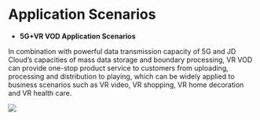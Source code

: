 # Application Scenarios

-   **5G+VR VOD Application Scenarios**

In combination with powerful data transmission capacity of 5G and JD Cloud’s capacities of mass data storage and boundary processing, VR VOD can provide one-stop product service to customers from uploading, processing and distribution to playing, which can be widely applied to business scenarios such as VR video, VR shopping, VR home decoration and VR health care.

![](https://github.com/jdcloudcom/cn/blob/cn-VR-Cloud-Services/image/VR-Cloud-Services/VR%E7%82%B9%E6%92%AD%E5%BA%94%E7%94%A8%E5%9C%BA%E6%99%AF.png)


